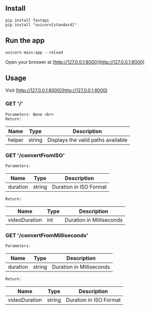 ## Install

    pip install fastapi
    pip install "uvicorn[standard]"


## Run the app

    uvicorn main:app --reload
Open your broswer at [http://127.0.0.1:8000](http://127.0.0.1:8000)

## Usage
Visit [http://127.0.0.1:8000](http://127.0.0.1:8000)

### GET '/'
    Parameters: None <br>
    Return: 
| Name | Type | Description |    
|------|------|-------------|
|helper|string|Displays the valid paths available|
    
### GET '/convertFromISO'
    Parameters: 
| Name | Type | Description |    
|------|------|-------------|
|duration|string|Duration in ISO Format|
    Return: 
| Name | Type | Description |    
|------|------|-------------|
|videoDuration|int|Duration in Milliseconds|
    
### GET '/convertFromMilliseconds'
    Parameters: 
| Name | Type | Description |    
|------|------|-------------|
|duration|string|Duration in Milliseconds|
    Return: 
| Name | Type | Description |    
|------|------|-------------|
|videoDuration|string|Duration in ISO Format|